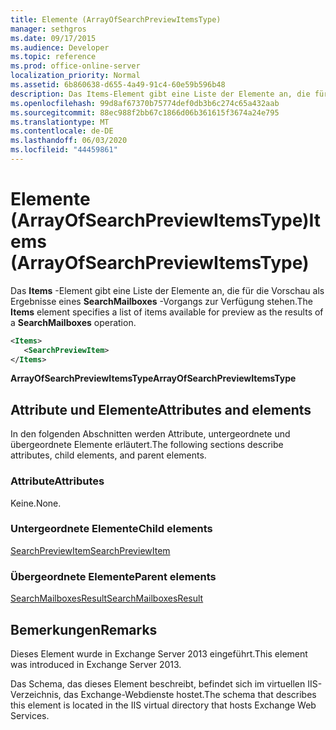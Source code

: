 ```yaml
---
title: Elemente (ArrayOfSearchPreviewItemsType)
manager: sethgros
ms.date: 09/17/2015
ms.audience: Developer
ms.topic: reference
ms.prod: office-online-server
localization_priority: Normal
ms.assetid: 6b860638-d655-4a49-91c4-60e59b596b48
description: Das Items-Element gibt eine Liste der Elemente an, die für die Vorschau als Ergebnisse eines SearchMailboxes-Vorgangs zur Verfügung stehen.
ms.openlocfilehash: 99d8af67370b75774def0db3b6c274c65a432aab
ms.sourcegitcommit: 88ec988f2bb67c1866d06b361615f3674a24e795
ms.translationtype: MT
ms.contentlocale: de-DE
ms.lasthandoff: 06/03/2020
ms.locfileid: "44459861"
---
```

# <a name="items-arrayofsearchpreviewitemstype"></a><span data-ttu-id="3a9c4-103">Elemente (ArrayOfSearchPreviewItemsType)</span><span class="sxs-lookup"><span data-stu-id="3a9c4-103">Items (ArrayOfSearchPreviewItemsType)</span></span>

<span data-ttu-id="3a9c4-104">Das **Items** -Element gibt eine Liste der Elemente an, die für die Vorschau als Ergebnisse eines **SearchMailboxes** -Vorgangs zur Verfügung stehen.</span><span class="sxs-lookup"><span data-stu-id="3a9c4-104">The **Items** element specifies a list of items available for preview as the results of a **SearchMailboxes** operation.</span></span> 
  
```XML
<Items>
   <SearchPreviewItem>
</Items>
```

 <span data-ttu-id="3a9c4-105">**ArrayOfSearchPreviewItemsType**</span><span class="sxs-lookup"><span data-stu-id="3a9c4-105">**ArrayOfSearchPreviewItemsType**</span></span>
## <a name="attributes-and-elements"></a><span data-ttu-id="3a9c4-106">Attribute und Elemente</span><span class="sxs-lookup"><span data-stu-id="3a9c4-106">Attributes and elements</span></span>

<span data-ttu-id="3a9c4-107">In den folgenden Abschnitten werden Attribute, untergeordnete und übergeordnete Elemente erläutert.</span><span class="sxs-lookup"><span data-stu-id="3a9c4-107">The following sections describe attributes, child elements, and parent elements.</span></span>
  
### <a name="attributes"></a><span data-ttu-id="3a9c4-108">Attribute</span><span class="sxs-lookup"><span data-stu-id="3a9c4-108">Attributes</span></span>

<span data-ttu-id="3a9c4-109">Keine.</span><span class="sxs-lookup"><span data-stu-id="3a9c4-109">None.</span></span>
  
### <a name="child-elements"></a><span data-ttu-id="3a9c4-110">Untergeordnete Elemente</span><span class="sxs-lookup"><span data-stu-id="3a9c4-110">Child elements</span></span>

[<span data-ttu-id="3a9c4-111">SearchPreviewItem</span><span class="sxs-lookup"><span data-stu-id="3a9c4-111">SearchPreviewItem</span></span>](searchpreviewitem.md)
  
### <a name="parent-elements"></a><span data-ttu-id="3a9c4-112">Übergeordnete Elemente</span><span class="sxs-lookup"><span data-stu-id="3a9c4-112">Parent elements</span></span>

[<span data-ttu-id="3a9c4-113">SearchMailboxesResult</span><span class="sxs-lookup"><span data-stu-id="3a9c4-113">SearchMailboxesResult</span></span>](searchmailboxesresult.md)
  
## <a name="remarks"></a><span data-ttu-id="3a9c4-114">Bemerkungen</span><span class="sxs-lookup"><span data-stu-id="3a9c4-114">Remarks</span></span>

<span data-ttu-id="3a9c4-115">Dieses Element wurde in Exchange Server 2013 eingeführt.</span><span class="sxs-lookup"><span data-stu-id="3a9c4-115">This element was introduced in Exchange Server 2013.</span></span>
  
<span data-ttu-id="3a9c4-116">Das Schema, das dieses Element beschreibt, befindet sich im virtuellen IIS-Verzeichnis, das Exchange-Webdienste hostet.</span><span class="sxs-lookup"><span data-stu-id="3a9c4-116">The schema that describes this element is located in the IIS virtual directory that hosts Exchange Web Services.</span></span>
  


